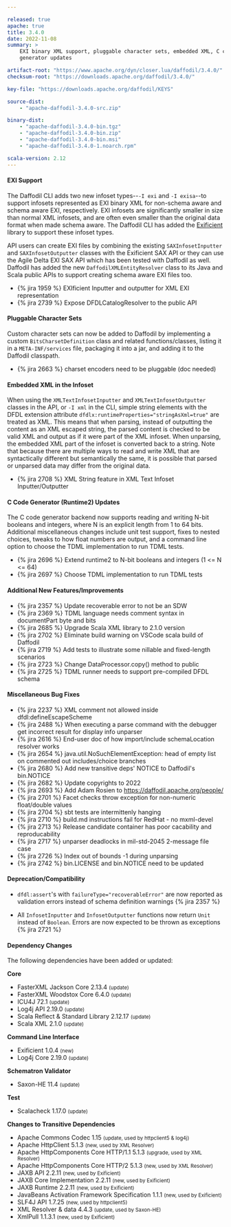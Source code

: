 ```yaml
---

released: true
apache: true
title: 3.4.0
date: 2022-11-08
summary: >
    EXI binary XML support, pluggable character sets, embedded XML, C code
    generator updates

artifact-root: "https://www.apache.org/dyn/closer.lua/daffodil/3.4.0/"
checksum-root: "https://downloads.apache.org/daffodil/3.4.0/"

key-file: "https://downloads.apache.org/daffodil/KEYS"

source-dist:
    - "apache-daffodil-3.4.0-src.zip"

binary-dist:
    - "apache-daffodil-3.4.0-bin.tgz"
    - "apache-daffodil-3.4.0-bin.zip"
    - "apache-daffodil-3.4.0-bin.msi"
    - "apache-daffodil-3.4.0-1.noarch.rpm"

scala-version: 2.12
---
```


#### EXI Support

The Daffodil CLI adds two new infoset types--`-I exi` and `-I exisa`--to
support infosets represented as EXI binary XML for non-schema aware and schema
aware EXI, respectively. EXI infosets are significantly smaller in size than
normal XML infosets, and are often even smaller than the original data format
when made schema aware. The Daffodil CLI has added the
[Exificient](https://exificient.github.io/) library to support these infoset
types.

API users can create EXI files by combining the existing `SAXInfosetInputter`
and `SAXInfosetOutputter` classes with the Exificient SAX API or they can use
the Agile Delta EXI SAX API which has been tested with Daffodil as
well. Daffodil has added the new `DaffodilXMLEntityResolver` class to its
Java and Scala public APIs to support creating schema aware EXI files too.

* {% jira 1959 %} EXIficient Inputter and outputter for XML EXI representation
* {% jira 2739 %} Expose DFDLCatalogResolver to the public API

#### Pluggable Character Sets

Custom character sets can now be added to Daffodil by implementing a custom
`BitsCharsetDefinition` class and related functions/classes, listing it in a
`META-INF/services` file, packaging it into a jar, and adding it to the
Daffodil classpath.

* {% jira 2663 %} charset encoders need to be pluggable (doc needed)

#### Embedded XML in the Infoset

When using the `XMLTextInfosetInputter` and `XMLTextInfosetOutputter` classes
in the API, or `-I xml` in the CLI, simple string elements with the DFDL
extension attribute `dfdlx:runtimeProperties="stringAsXml=true"` are treated as
XML. This means that when parsing, instead of outputting the content as an XML
escaped string, the parsed content is checked to be valid XML and output as if
it were part of the XML infoset. When unparsing, the embedded XML part of the
infoset is converted back to a string. Note that because there are multiple
ways to read and write XML that are syntactically different but semantically
the same, it is possible that parsed or unparsed data may differ from the
original data.

* {% jira 2708 %} XML String feature in XML Text Infoset Inputter/Outputter

#### C Code Generator (Runtime2) Updates

The C code generator backend now supports reading and writing N-bit booleans
and integers, where N is an explicit length from 1 to 64 bits. Additional
miscellaneous changes include unit test support, fixes to nested choices,
tweaks to how float numbers are output, and a command line option to choose the
TDML implementation to run TDML tests.

* {% jira 2696 %} Extend runtime2 to N-bit booleans and integers (1 <= N <= 64)
* {% jira 2697 %} Choose TDML implementation to run TDML tests

#### Additional New Features/Improvements

* {% jira 2357 %} Update recoverable error to not be an SDW
* {% jira 2369 %} TDML language needs comment syntax in documentPart byte and bits
* {% jira 2685 %} Upgrade Scala XML library to 2.1.0 version
* {% jira 2702 %} Eliminate build warning on VSCode scala build of Daffodil
* {% jira 2719 %} Add tests to illustrate some nillable and fixed-length scenarios
* {% jira 2723 %} Change DataProcessor.copy() method to public
* {% jira 2725 %} TDML runner needs to support pre-compiled DFDL schema

#### Miscellaneous Bug Fixes

* {% jira 2237 %} XML comment not allowed inside dfdl:defineEscapeScheme
* {% jira 2488 %} When executing a parse command with the debugger get incorrect result for display info unparser
* {% jira 2616 %} End-user doc of how import/include schemaLocation resolver works
* {% jira 2654 %} java.util.NoSuchElementException: head of empty list on commented out includes/choice branches
* {% jira 2680 %} Add new transitive deps' NOTICE to Daffodil's bin.NOTICE
* {% jira 2682 %} Update copyrights to 2022
* {% jira 2693 %} Add Adam Rosien to https://daffodil.apache.org/people/
* {% jira 2701 %} Facet checks throw exception for non-numeric float/double values
* {% jira 2704 %} sbt tests are intermittenly hanging
* {% jira 2710 %} build.md instructions fail for RedHat - no mxml-devel
* {% jira 2713 %} Release candidate container has poor cacability and reproducability
* {% jira 2717 %} unparser deadlocks in mil-std-2045 2-message file case
* {% jira 2726 %} Index out of bounds -1 during unparsing
* {% jira 2742 %} bin.LICENSE and bin.NOTICE need to be updated

#### Deprecation/Compatibility

* `dfdl:assert`'s with `failureType="recoverableError"` are now reported as
  validation errors instead of schema definition warnings {% jira 2357 %}

* All `InfosetInputter` and `InfosetOutputter` functions now return `Unit`
  instead of `Boolean`. Errors are now expected to be thrown as exceptions
  {% jira 2721 %}

#### Dependency Changes

The following dependencies have been added or updated:

**Core**

* FasterXML Jackson Core 2.13.4 <small>(update)</small>
* FasterXML Woodstox Core 6.4.0 <small>(update)</small>
* ICU4J 72.1 <small>(update)</small>
* Log4j API 2.19.0 <small>(update)</small>
* Scala Reflect & Standard Library 2.12.17 <small>(update)</small>
* Scala XML 2.1.0 <small>(update)</small>

**Command Line Interface**

* Exificient 1.0.4 <small>(new)</small>
* Log4j Core 2.19.0 <small>(update)</small>

**Schematron Validator**

* Saxon-HE 11.4 <small>(update)</small>

**Test**

* Scalacheck 1.17.0 <small>(update)</small>

**Changes to Transitive Dependencies**

* Apache Commons Codec 1.15 <small>(update, used by httpclient5 & log4j)</small>
* Apache HttpClient 5.1.3 <small>(new, used by XML Resolver)</small>
* Apache HttpComponents Core HTTP/1.1 5.1.3 <small>(upgrade, used by XML Resolver)</small>
* Apache HttpComponents Core HTTP/2 5.1.3 <small>(new, used by XML Resolver)</small>
* JAXB API 2.2.11 <small>(new, used by Exificient)</small>
* JAXB Core Implementation 2.2.11 <small>(new, used by Exificient)</small>
* JAXB Runtime 2.2.11 <small>(new, used by Exificient)</small>
* JavaBeans Activation Framework Specification 1.1.1 <small>(new, used by Exificient)</small>
* SLF4J API 1.7.25 <small>(new, used by httpclient5)</small>
* XML Resolver & data 4.4.3 <small>(update, used by Saxon-HE)</small>
* XmlPull 1.1.3.1 <small>(new, used by Exificient)</small>
